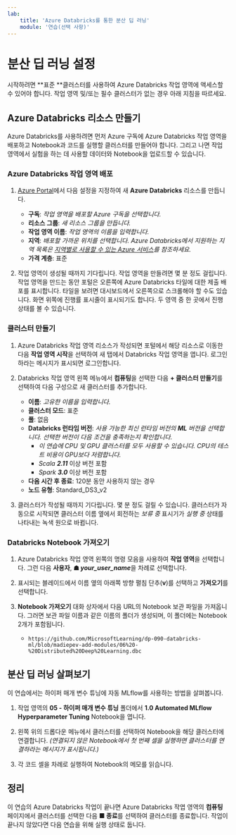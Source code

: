 ```yaml
---
lab:
    title: 'Azure Databricks를 통한 분산 딥 러닝'
    module: '연습(선택 사항)'
---
```


# 분산 딥 러닝 설정

시작하려면 **표준 **클러스터를 사용하여 Azure Databricks 작업 영역에 액세스할 수 있어야 합니다. 작업 영역 및/또는 필수 클러스터가 없는 경우 아래 지침을 따르세요.

## Azure Databricks 리소스 만들기

Azure Databricks를 사용하려면 먼저 Azure 구독에 Azure Databricks 작업 영역을 배포하고 Notebook과 코드를 실행할 클러스터를 만들어야 합니다. 그리고 나면 작업 영역에서 실험을 하는 데 사용할 데이터와 Notebook을 업로드할 수 있습니다.

### Azure Databricks 작업 영역 배포

1. [Azure Portal](https://portal.azure.com)에서 다음 설정을 지정하여 새 **Azure Databricks** 리소스를 만듭니다.
   - **구독**: *작업 영역을 배포할 Azure 구독을 선택합니다.*
   - **리소스 그룹**: *새 리소스 그룹을 만듭니다.*
   - **작업 영역 이름**: *작업 영역의 이름을 입력합니다.*
   - **지역**: *배포할 가까운 위치를 선택합니다. Azure Databricks에서 지원하는 지역 목록은 [지역별로 사용할 수 있는 Azure 서비스](https://azure.microsoft.com/regions/services/)를 참조하세요.*
   - **가격 계층**: 표준

1. 작업 영역이 생성될 때까지 기다립니다. 작업 영역을 만들려면 몇 분 정도 걸립니다. 작업 영역을 만드는 동안 포털은 오른쪽에 Azure Databricks 타일에 대한 제출 배포를 표시합니다. 타일을 보려면 대시보드에서 오른쪽으로 스크롤해야 할 수도 있습니다. 화면 위쪽에 진행률 표시줄이 표시되기도 합니다. 두 영역 중 한 곳에서 진행 상태를 볼 수 있습니다.

### 클러스터 만들기

1. Azure Databricks 작업 영역 리소스가 작성되면 포털에서 해당 리소스로 이동한 다음 **작업 영역 시작**을 선택하여 새 탭에서 Databricks 작업 영역을 엽니다. 로그인하라는 메시지가 표시되면 로그인합니다.

1. Databricks 작업 영역 왼쪽 메뉴에서 **컴퓨팅**을 선택한 다음 **+ 클러스터 만들기**를 선택하여 다음 구성으로 새 클러스터를 추가합니다.
   - **이름**: *고유한 이름을 입력합니다.*
   - **클러스터 모드**: 표준
   - **풀**: 없음
   - **Databricks 런타임 버전**: *사용 가능한 최신 런타임 버전의 **ML** 버전을 선택합니다. 선택한 버전이 다음 조건을 충족하는지 확인합니다.*
      - *이 연습에 CPU 및 GPU 클러스터를 모두 사용할 수 있습니다. CPU의 테스트 비용이 GPU보다 저렴합니다.*
      - *Scala **2.11*** 이상 버전 포함
      - *Spark **3.0*** 이상 버전 포함
   - **다음 시간 후 종료**: 120분 동안 사용하지 않는 경우
   - **노드 유형**: Standard_DS3_v2

1. 클러스터가 작성될 때까지 기다립니다. 몇 분 정도 걸릴 수 있습니다. 클러스터가 자동으로 시작되면 클러스터 이름 옆에서 회전하는 *보류 중* 표시기가 *실행 중* 상태를 나타내는 녹색 원으로 바뀝니다.

### Databricks Notebook 가져오기

1. Azure Databricks 작업 영역 왼쪽의 명령 모음을 사용하여 **작업 영역**을 선택합니다. 그런 다음 **사용자**, **&#9751; *your_user_name***을 차례로 선택합니다.

1. 표시되는 블레이드에서 이름 옆의 아래쪽 방향 펼침 단추(**v**)를 선택하고 **가져오기**를 선택합니다.

1. **Notebook 가져오기** 대화 상자에서 다음 URL의 Notebook 보관 파일을 가져옵니다. 그러면 보관 파일 이름과 같은 이름의 폴더가 생성되며, 이 폴더에는 Notebook 2개가 포함됩니다.
   - `https://github.com/MicrosoftLearning/dp-090-databricks-ml/blob/madiepev-add-modules/06%20-%20Distributed%20Deep%20Learning.dbc`

## 분산 딥 러닝 살펴보기

이 연습에서는 하이퍼 매개 변수 튜닝에 자동 MLflow를 사용하는 방법을 살펴봅니다.

1. 작업 영역의 **05 - 하이퍼 매개 변수 튜닝** 폴더에서 **1.0 Automated MLflow Hyperparameter Tuning** Notebook을 엽니다.

1. 왼쪽 위의 드롭다운 메뉴에서 클러스터를 선택하여 Notebook을 해당 클러스터에 연결합니다. *(연결되지 않은 Notebook에서 첫 번째 셀을 실행하면 클러스터를 연결하라는 메시지가 표시됩니다.)*

1. 각 코드 셀을 차례로 실행하여 Notebook의 메모를 읽습니다.

## 정리

이 연습의 Azure Databricks 작업이 끝나면 Azure Databricks 작엽 영역의 **컴퓨팅** 페이지에서 클러스터를 선택한 다음 **&#9632; 종료**를 선택하여 클러스터를 종료합니다. 작업이 끝나지 않았다면 다음 연습을 위해 실행 상태로 둡니다.
